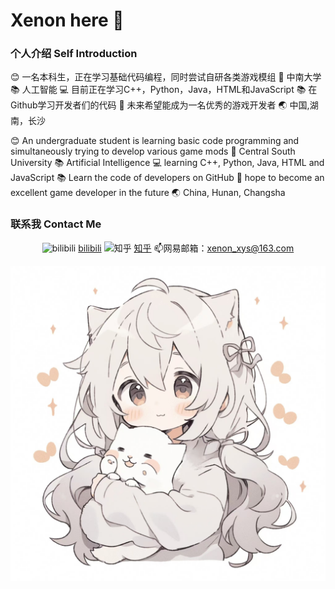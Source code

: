 # Xenon here 👋

### 个人介绍 Self Introduction

:blush: 一名本科生，正在学习基础代码编程，同时尝试自研各类游戏模组
:school: 中南大学
:books: 人工智能
:computer: 目前正在学习C++，Python，Java，HTML和JavaScript
:books: 在Github学习开发者们的代码
:rocket: 未来希望能成为一名优秀的游戏开发者
:earth_asia: 中国,湖南，长沙

:blush: An undergraduate student is learning basic code programming and simultaneously trying to develop various game mods
:school: Central South University
:books: Artificial Intelligence
:computer: learning C++, Python, Java, HTML and JavaScript
:books: Learn the code of developers on GitHub
:rocket: hope to become an excellent game developer in the future
:earth_asia: China, Hunan, Changsha

### 联系我 Contact Me
<div id="img" align="center">

![bilibili](https://img.shields.io/badge/bilibili-000000?style=for-the-badge&logo=bilibili&logoColor=white)
[bilibili](https://space.bilibili.com/322173797)
![知乎](https://img.shields.io/badge/zhihu-000000?style=for-the-badge&logo=zhihu&logoColor=white)
[知乎](https://www.zhihu.com/people/wang-yin-shao-nian-33-10)
:mailbox:网易邮箱：xenon_xys@163.com


![头像](image/头像.jpg)


<!--
**xenon-xys/xenon-xys** is a ✨ _special_ ✨ repository because its `README.md` (this file) appears on your GitHub profile.

Here are some ideas to get you started:

- 🔭 I’m currently working on ...
- 🌱 I’m currently learning ...
- 👯 I’m looking to collaborate on ...
- 🤔 I’m looking for help with ...
- 💬 Ask me about ...
- 📫 How to reach me: ...
- 😄 Pronouns: ...
- ⚡ Fun fact: ...
-->
